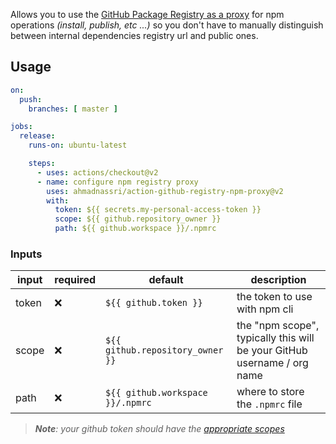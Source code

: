 Allows you to use the [GitHub Package Registry as a proxy](https://github.blog/2019-09-11-proxying-packages-with-github-package-registry-and-other-updates/) for npm operations _(install, publish, etc ...)_ so you don't have to manually distinguish between internal dependencies registry url and public ones.

## Usage

```yaml
on:
  push:
    branches: [ master ]

jobs:
  release:
    runs-on: ubuntu-latest

    steps:
      - uses: actions/checkout@v2
      - name: configure npm registry proxy
        uses: ahmadnassri/action-github-registry-npm-proxy@v2
        with:
          token: ${{ secrets.my-personal-access-token }}
          scope: ${{ github.repository_owner }}
          path: ${{ github.workspace }}/.npmrc
```

### Inputs

| input | required | default                          | description                                                             |
| ----- | -------- | -------------------------------- | ----------------------------------------------------------------------- |
| token | ❌        | `${{ github.token }}`            | the token to use with npm cli                                           |
| scope | ❌        | `${{ github.repository_owner }}` | the "npm scope", typically this will be your GitHub username / org name |
| path  | ❌        | `${{ github.workspace }}/.npmrc` | where to store the `.npmrc` file                                        |

> _**Note**: your github token should have the [appropriate scopes](https://docs.github.com/en/packages/guides/about-github-container-registry#about-scopes-and-permissions-for-github-container-registry)_
